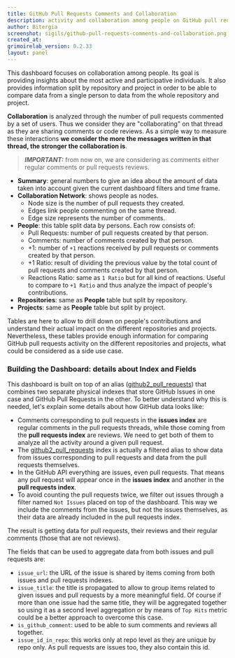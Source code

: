 ```yaml
---
title: GitHub Pull Requests Comments and Collaboration
description: activity and collaboration among people on GitHub pull requests.
author: Bitergia
screenshot: sigils/github-pull-requests-comments-and-collaboration.png
created_at: 
grimoirelab_version: 0.2.33
layout: panel
---
```


This dashboard focuses on collaboration among people. Its goal is providing insights about the
most active and participative individuals. It also provides information split by repository and
project in order to be able to compare data from a single person to data from the whole repository
and project.

**Collaboration** is analyzed through the number of pull requests commented by a set of users. Thus we
consider they are "collaborating" on that thread as they are sharing comments or code reviews. As a simple
way to measure these interactions **we consider the more the messages written in that thread, the stronger
the collaboration is**.

> **_IMPORTANT:_** from now on, we are considering as comments either regular comments or pull requests reviews.


* **Summary**: general numbers to give an idea about the amount of data taken into account given the
    current dashboard filters and time frame.
* **Collaboration Network**: shows people as nodes. 
    * Node size is the number of pull requests they created. 
    * Edges link people commenting on the same thread. 
    * Edge size represents the number of comments.
* **People**: this table split data by persons. Each row consists of:
    * Pull Requests: number of pull requests created by that person.
    * Comments: number of comments created by that person.
    * +1: number of `+1` reactions received by pull requests or comments created by that person.
    * +1 Ratio: result of dividing the previous value by the total count of pull requests and comments
     created by that person.
    * Reactions Ratio: same as `1 Ratio` but for all kind of reactions. Useful to compare to `+1 Ratio`
        and thus analyze the impact of people's contributions. 
* **Repositories**: same as **People** table but split by repository.
* **Projects**:  same as **People** table but split by project.

Tables are here to allow to drill down on people's contributions and understand their actual impact on the
different repositories and projects. Nevertheless, these tables provide
enough information for comparing GitHub pull requests activity on the different repositories and projects,
what could be considered as a side use case. 

### Building the Dashboard: details about Index and Fields

This dashboard is built on top of an alias ([github2_pull_requests]) that combines two separate physical
indexes that store GitHub Issues in one case and GitHub Pull Requests in the other. To better
understand why this is needed, let's explain some details about how GitHub data looks like:
 * Comments corresponding to pull requests in the **issues index** are regular comments in the pull requests
   threads, while those coming from the **pull requests index** are reviews. We need to get both of them to
   analyze all the activity around a given pull request.
 * The [github2_pull_requests] index is actually a filtered alias to show data from issues corresponding to
   pull requests and data from the pull requests themselves.
 * In the GitHub API everything are issues, even pull requests. That means any pull request will appear once
   in the **issues index** and another in the **pull requests index**.
 * To avoid counting the pull requests twice, we filter out issues through a filter
   named `Not Issues` placed on top of the dashboard. This way we include the comments from the issues, but
   not the issues themselves, as their data are already included in the pull requests index.

The result is getting data for pull requests, their reviews and their regular comments (those that are not
reviews).

The fields that can be used to aggregate data from both issues and pull requests are:
* `issue_url`: the URL of the issue is shared by items coming from both issues and pull requests indexes. 
* `issue_title`: the title is propagated to allow to group items related to given issues and pull requests
   by a more meaningful field. Of course if more than one issue had the same title, they will be aggregated
   together so using it as a second level aggregation or by means of `Top Hits` metric could be a better
   approach to overcome this case.
* `is_github_comment`: used to be able to sum comments and reviews all together.
* `issue_id_in_repo`: this works only at repo level as they are unique by repo only. As pull requests are
   issues too, they also contain this id.

[github2_pull_requests]: https://github.com/chaoss/grimoirelab-elk/tree/master/schema/github2_pull_requests.csv
